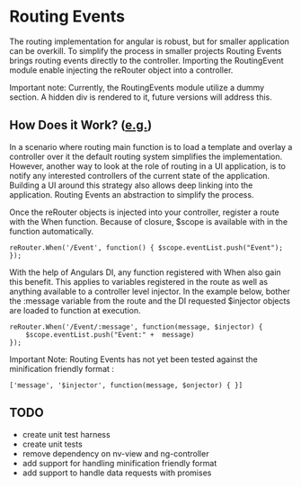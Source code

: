 Routing Events
================

The routing implementation for angular is robust, but for smaller application can be overkill.  To simplify the process in smaller projects Routing Events brings routing events directly to the controller.  Importing the RoutingEvent module enable injecting the reRouter object into a controller.

Important note: Currently, the RoutingEvents module utilize a dummy <ng-view></ng-view> section. A hidden div is rendered to it, future versions will address this.

How Does it Work? ([e.g.](sample.html))
-----------------

In a scenario where routing main function is to load a template and overlay a controller over it the default routing system simplifies the implementation.  However, another way to look at the role of routing in a UI application, is to notify any interested controllers of the current state of the application.  Building a UI around this strategy also allows deep linking into the application. Routing Events an abstraction to simplify the process. 

Once the reRouter objects is injected into your controller, register a route with the When function.  Because of closure, $scope is available with in the function automatically.

	reRouter.When('/Event', function() { $scope.eventList.push("Event"); });

With the help of Angulars DI, any function registered with When also gain this benefit.  This applies to variables registered in the route as well as anything available to a controller level injector.  In the example below, bother the :message variable from the route and the DI requested $injector objects are loaded to function at execution.

	reRouter.When('/Event/:message', function(message, $injector) { 
		$scope.eventList.push("Event:" +  message)
	});

Important Note: Routing Events has not yet been tested against the minification friendly format :

	['message', '$injector', function(message, $onjector) { }]


TODO
------
* create unit test harness
* create unit tests 
* remove dependency on nv-view and ng-controller
* add support for handling minification friendly format
* add support to handle data requests with promises
